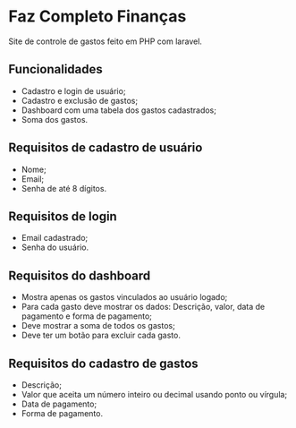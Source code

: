 # Faz Completo Finanças
Site de controle de gastos feito em PHP com laravel. 

## Funcionalidades

- Cadastro e login de usuário;
- Cadastro e exclusão de gastos;
- Dashboard com uma tabela dos gastos cadastrados;
- Soma dos gastos.

## Requisitos de cadastro de usuário

- Nome;
- Email;
- Senha de até 8 dígitos.

## Requisitos de login

- Email cadastrado;
- Senha do usuário.

## Requisitos do dashboard

- Mostra apenas os gastos vinculados ao usuário logado;
- Para cada gasto deve mostrar os dados: Descrição, valor, data de pagamento e forma de pagamento;
- Deve mostrar a soma de todos os gastos;
- Deve ter um botão para excluir cada gasto.

## Requisitos do cadastro de gastos

- Descrição;
- Valor que aceita um número inteiro ou decimal usando ponto ou vírgula;
- Data de pagamento;
- Forma de pagamento.
